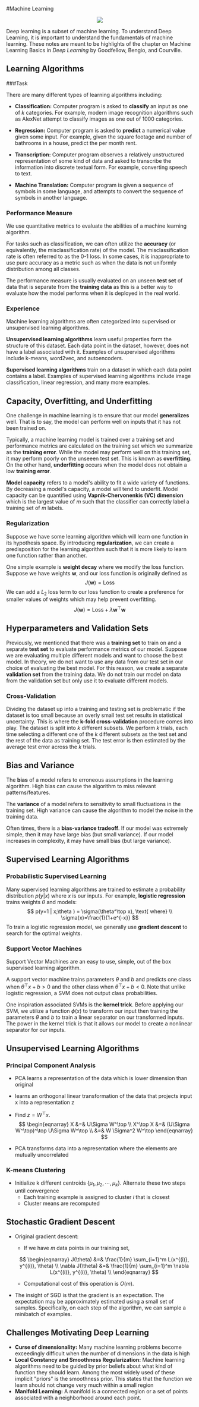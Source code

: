 #Machine Learning

<center><img src="mlicon.png" style="background-size:cover"></center>







Deep learning is a subset of machine learning. To understand Deep Learning, it is important to understand the fundamentals of machine learning. These notes are meant to be highlights of the chapter on Machine Learning Basics in *Deep Learning* by Goodfellow, Bengio, and Courville.

## Learning Algorithms

###Task

There are many different types of learning algorithms including:

- **Classification:** Computer program is asked to **classify** an input as one of $k$ categories. For example, modern image recognition algorithms such as AlexNet attempt to classify images as one out of 1000 categories.

- **Regression:** Computer program is asked to **predict** a numerical value given some input. For example, given the square footage and number of bathrooms in a house, predict the per month rent.

- **Transcription:** Computer program observes a relatively unstructured representation of some kind of data and asked to transcribe the information into discrete textual form. For example, converting speech to text.

- **Machine Translation:** Computer program is given a sequence of symbols in some language, and attempts to convert the sequence of symbols in another language.


### Performance Measure

We use quantitative metrics to evaluate the abilities of a machine learning algorithm.

For tasks such as classification, we can often utilize the **accuracy** (or equivalently, the misclassification rate) of the model. The misclassification rate is often referred to as the 0-1 loss. In some cases, it is inappropriate to use pure accuracy as a metric such as when the data is not uniformly distribution among all classes.

The performance measure is usually evaluated on an unseen **test set** of data that is separate from the **training data** as this is a better way to evaluate how the model performs when it is deployed in the real world.

### Experience

Machine learning algorithms are often categorized into supervised or unsupervised learning algorithms.

**Unsupervised learning algorithms** learn useful properties form the structure of this dataset. Each data point in the dataset, however, does not have a label associated with it. Examples of unsupervised algorithms include k-means, word2vec, and autoencoders.

**Supervised learning algorithms** train on a dataset in which each data point contains a label. Examples of supervised learning algorithms include image classification, linear regression, and many more examples.



## Capacity, Overfitting, and Underfitting

One challenge in machine learning is to ensure that our model **generalizes** well. That is to say, the model can perform well on inputs that it has not been trained on.

Typically, a machine learning model is trained over a training set and performance metrics are calculated on the training set which we summarize as the **training error**. While the model may perform well on this training set, it may perform poorly on the unseeen test set. This is known as **overfitting**. On the other hand, **underfitting** occurs when the model does not obtain a low **training error**.

**Model capacity** refers to a model's ability to fit a wide variety of functions. By decreasing a model's capacity, a model will tend to underfit. Model capacity can be quantified using **Vapnik-Chervonenkis (VC) dimension** which is the largest value of $m$ such that the classifier can correctly label a training set of $m$ labels. 

### Regularization

Suppose we have some learning algorithm which will learn one function in its hypothesis space. By introducing **regularization**, we can create a predisposition for the learning algorithm such that it is more likely to learn one function rather than another. 

One simple example is **weight decay** where we modify the loss function. Suppose we have weights $\mathbf{w}$, and our loss function is originally defined as
$$
J(\mathbf{w}) = \text{Loss}
$$
We can add a $L_2$ loss term to our loss function to create a preference for smaller values of weights which may help prevent overfitting.
$$
J(\mathbf{w}) = \text{Loss} + \lambda \mathbf{w}^\top \mathbf{w}
$$


## Hyperparameters and Validation Sets

Previously, we mentioned that there was a **training set** to train on and a separate **test set** to evaluate performance metrics of our model. Suppose we are evaluating multiple different models and want to choose the best model. In theory, we do not want to use any data from our test set in our choice of evaluating the best model. For this reason, we create a separate **validation set** from the training data. We do not train our model on data from the validation set but only use it to evaluate different models. 

### Cross-Validation	

Dividing the dataset up into a training and testing set is problematic if the dataset is too small because an overly small test set results in statistical uncertainty. This is where the **k-fold cross-validation** procedure comes into play. The dataset is split into $k$ different subsets. We perform $k$ trials, each time selecting a different one of the $k$ different subsets as the test set and the rest of the data as training set. The test error is then estimated by the average test error across the $k$ trials.



## Bias and Variance

The **bias** of a model refers to erroneous assumptions in the learning algorithm. High bias can cause the algorithm to miss relevant patterns/features.

The **variance** of a model refers to sensitivity to small fluctuations in the training set. High variance can cause the algorithm to model the noise in the training data.

Often times, there is a **bias-variance tradeoff**. If our model was extremely simple, then it may have large bias (but small variance). If our model increases in complexity, it may have small bias (but large variance).



## Supervised Learning Algorithms

### Probabilistic Supervised Learning

Many supervised learning algorithms are trained to estimate a probability distribution $p(y | x)$ where $x$ is our inputs. For example, **logistic regression** trains weights $\theta$ and models:
$$
p(y=1 | x;\theta ) = \sigma(\theta^\top x), \text{ where} \\
\sigma(x)=\frac{1}{1+e^{-x}}
$$
To train a logistic regression model, we generally use **gradient descent** to search for the optimal weights.

### Support Vector Machines

Support Vector Machines are an easy to use, simple, out of the box supervised learning algorithm.

A support vector machine trains parameters $\theta$ and $b$ and predicts one class when $\theta^\top x + b > 0$ and the other class when $\theta^\top x + b < 0$. Note that unlike logistic regression, a SVM does not output class probabilities.

One inspiration associated SVMs is the **kernel trick**. Before applying our SVM, we utilize a function $\phi(x)$ to transform our input then training the parameters $\theta$ and $b$ to train a linear separator on our transformed inputs. The power in the kernel trick is that it allows our model to create a nonlinear separator for our inputs.



## Unsupervised Learning Algorithms

### Principal Component Analysis

- PCA learns a representation of the data which is lower dimension than original

- learns an orthogonal linear transformation of the data that projects input x into a representation z

- Find $z=W^\top x$. 
  $$
  \begin{eqnarray}
  X &=& U\Sigma W^\top \\
  X^\top X &=& (U\Sigma W^\top)^\top U\Sigma W^\top \\
  &=& W \Sigma^2 W^\top
  \end{eqnarray}
  $$

- PCA transforms data into a representation where the elements are mutually uncorrelated

### K-means Clustering

- Initialize k different centroids $\{ \mu_1, \mu_2, \cdots, \mu_k \}$. Alternate these two steps until convergence
  - Each training example is assigned to cluster $i$ that is closest
  - Cluster means are recomputed

## Stochastic Gradient Descent

- Original gradient descent:

  - If we have $m$ data points in our training set, 

  $$
  \begin{eqnarray}
  J(\theta) &=& \frac{1}{m} \sum_{i=1}^m L(x^{(i)}, y^{(i)}, \theta) \\
  \nabla J(\theta) &=& \frac{1}{m} \sum_{i=1}^m \nabla L(x^{(i)}, y^{(i)}, \theta) \\
  \end{eqnarray}
  $$

  - Computational cost of this operation is $O(m)$.  

- The insight of SGD is that the gradient is an expectation. The expectation may be approximately estimated using a small set of samples. Specifically, on each step of the algorithm, we can sample a minibatch of examples.

## Challenges Motivating Deep Learning

- **Curse of dimensionality:** Many machine learning problems become exceedingly difficult when the number of dimensions in the data is high
- **Local Constancy and Smoothness Regularization:** Machine learning algorithms need to be guided by prior beliefs about what kind of function they should learn. Among the most widely used of these implicit "priors" is the smoothness prior. This states that the function we learn should not change very much within a small region
- **Manifold Learning:** A manifold is a connected region or a set of points associated with a neighborhood around each point.